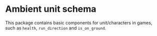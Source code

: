 # Ambient unit schema

This package contains basic components for unit/characters in games, such as `health`, `run_direction` and `is_on_ground`.
